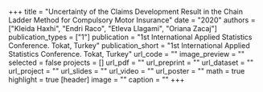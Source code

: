 +++
title = "Uncertainty of the Claims Development Result in the Chain Ladder Method for Compulsory Motor Insurance"
date = "2020"
authors = ["Kleida Haxhi", "Endri Raco", "Etleva Llagami", "Oriana Zacaj"]
publication_types = ["1"]
publication = "1st International Applied Statistics Conference.  Tokat, Turkey"
publication_short = "1st International Applied Statistics Conference.  Tokat, Turkey"
url_code = ""
image_preview = ""
selected = false
projects = []
url_pdf = ""
url_preprint = ""
url_dataset = ""
url_project = ""
url_slides = ""
url_video = ""
url_poster = ""
math = true
highlight = true
[header]
image = ""
caption = ""
+++
